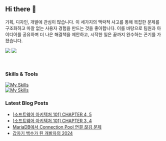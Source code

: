 ## Hi there 👋

기획, 디자인, 개발에 관심이 많습니다. 이 세가지의 맥락적 사고를 통해 복잡한 문제를 구조화하고 마찰 없는 사용자 경험을 만드는 것을 좋아합니다. 이를 바탕으로 팀원과 아이디어를 공유하며 더 나은 해결책을 제안하고, 시작한 일은 끝까지 완수하는 끈기를 가졌습니다.

<a href="https://hits.seeyoufarm.com"><img src="https://hits.seeyoufarm.com/api/count/incr/badge.svg?url=https%3A%2F%2Fgithub.com%2Fhyeonsunny%2Fhit-counter&count_bg=%235FBC70&title_bg=%23726F6F&icon=&icon_color=%23E18888&title=hits&edge_flat=false"/></a>
<a href="mailto:hisunny4036@gmail.com"><img src="https://img.shields.io/badge/-hisunny4036@gmail.com-c14438?style=flat&logo=Gmail&logoColor=white&link=mailto:hisunny4036@gmail.com"/></a>

<br>

### Skills & Tools
[![My Skills](https://skillicons.dev/icons?i=java,spring,js,html,git,mysql,idea,linux)](https://skillicons.dev) <br>
[![My Skills](https://skillicons.dev/icons?i=figma,ps,ai)](https://skillicons.dev) <br> 


### Latest Blog Posts

- [[소프트웨어 아키텍처 101] CHAPTER 4, 5](https://hyeonsunnny.tistory.com/4)
- [[소프트웨어 아키텍처 101] CHAPTER 3, 4](https://hyeonsunnny.tistory.com/3)
- [MariaDB에서 Connection Pool 연결 끊김 문제](https://hyeonsunnny.tistory.com/2)
- [갑자기 백수가 된 개발자의 2024](https://hyeonsunnny.tistory.com/1)

